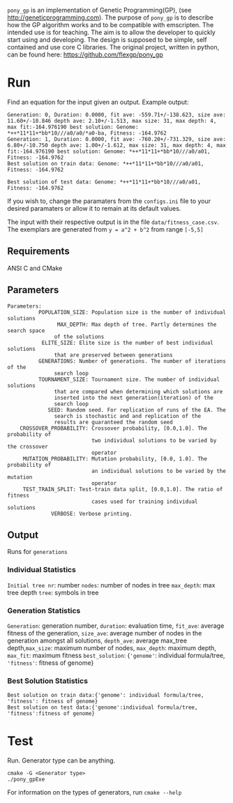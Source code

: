 
`pony_gp` is an implementation of Genetic Programming(GP), 
(see <http://geneticprogramming.com>). The purpose of `pony_gp` is to describe how 
the GP algorithm works and to be compatible with emscripten. The intended use is for 
teaching. The aim is to allow the developer to quickly start using and developing. 
The design is supposed to be simple, self contained and use core C libraries. The original
project, written in python, can be found here: https://github.com/flexgp/pony_gp

# Run

Find an equation for the input given an output.
Example output:
```
Generation: 0, Duration: 0.0000, fit ave: -559.71+/-138.623, size ave: 11.60+/-10.846 depth ave: 2.10+/-1.513, max size: 31, max depth: 4, max fit:-164.976190 best solution: Genome: *++*11*11+*bb*10///a0/a0/*a0-ba, Fitness: -164.9762
Generation: 1, Duration: 0.0000, fit ave: -760.20+/-731.329, size ave: 6.80+/-10.750 depth ave: 1.00+/-1.612, max size: 31, max depth: 4, max fit:-164.976190 best solution: Genome: *++*11*11+*bb*10///a0/a01, Fitness: -164.9762
Best solution on train data: Genome: *++*11*11+*bb*10///a0/a01, Fitness: -164.9762

Best solution of test data: Genome: *++*11*11+*bb*10///a0/a01, Fitness: -164.9762
```

If you wish to,
change the paramaters from the `configs.ini` file to your desired
paramaters or allow it to remain at its default values.

The input with their respective output is in the file `data/fitness_case.csv`. The
exemplars are generated from `y = a^2 + b^2` from range `[-5,5]`


## Requirements

ANSI C and CMake


## Parameters
```
Parameters:
          POPULATION_SIZE: Population size is the number of individual solutions
                MAX_DEPTH: Max depth of tree. Partly determines the search space
			   of the solutions
	       ELITE_SIZE: Elite size is the number of best individual solutions
			   that are preserved between generations
	      GENERATIONS: Number of generations. The number of iterations of the
			   search loop
          TOURNAMENT_SIZE: Tournament size. The number of individual solutions
			   that are compared when determining which solutions are
			   inserted into the next generation(iteration) of the
			   search loop
		     SEED: Random seed. For replication of runs of the EA. The
			   search is stochastic and and replication of the
			   results are guaranteed the random seed
    CROSSOVER_PROBABILITY: Crossover probability, [0.0,1.0]. The probability of
                           two individual solutions to be varied by the crossover
                           operator
     MUTATION_PROBABILITY: Mutation probability, [0.0, 1.0]. The probability of
                           an individual solutions to be varied by the mutation
                           operator
	 TEST_TRAIN_SPLIT: Test-train data split, [0.0,1.0]. The ratio of fitness
                           cases used for training individual solutions
	          VERBOSE: Verbose printing.
```

## Output
Runs for `generations`

### Individual Statistics

`Initial tree nr`: number `nodes`: number of nodes in tree `max_depth`: max tree depth `tree`: symbols in tree

### Generation Statistics
`Generation`: generation number, `duration`: evaluation time, `fit_ave`: average fitness of the generation, `size_ave`: average number of nodes in the generation amongst all solutions, `depth_ave`: average max_tree depth,`max_size`: maximum number of nodes, `max_depth`: maximum depth, `max_fit`: maximum fitness `best_solution`: {`'genome'`: individual formula/tree, `'fitness'`: fitness of genome}


### Best Solution Statistics
```
Best solution on train data:{'genome': individual formula/tree, 'fitness': fitness of genome}
Best solution on test data:{'genome':individual formula/tree, 'fitness':fitness of genome}
```

# Test
Run. Generator type can be anything.
```
cmake -G <Generator type> 
./pony_gpExe
```
For information on the types of generators, run `cmake --help`

